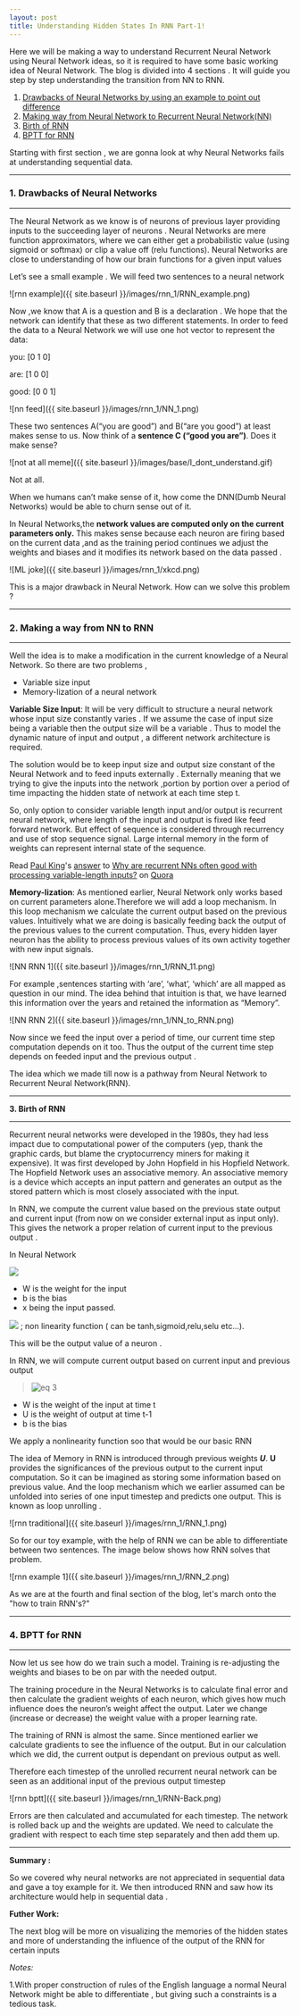 ```yaml
---
layout: post
title: Understanding Hidden States In RNN Part-1!
---
```



Here we will be making a way to understand Recurrent Neural Network using Neural Network ideas, so it is required to have some basic working idea of Neural Network. The blog is divided into 4 sections . It will guide you step by step understanding the transition from NN to RNN.


1. [Drawbacks of Neural Networks by using an example to point out difference](#point_1)
2. [Making way from Neural Network to Recurrent Neural Network(NN)](#point_2) 
3. [Birth of RNN](#point_3)
4. [BPTT for RNN](#point_4)


Starting with first section , we are gonna look at why Neural Networks fails at understanding sequential data.


<a name="point_1"></a>

___


### 1. Drawbacks of Neural Networks
___


The Neural Network as we know is of neurons of previous layer providing inputs to the succeeding layer of neurons . Neural Networks are mere function approximators, where we can either get a probabilistic value (using sigmoid or softmax) or clip a value off (relu functions).
Neural Networks are close to understanding of how our brain functions for a given input values

Let’s see a small example . We will feed two sentences to a neural network 

![rnn example]({{ site.baseurl }}/images/rnn_1/RNN_example.png)



Now ,we know that A is a question and B is a declaration . We hope that the network can identify that these as two different statements. In order to feed the data to a Neural Network we will use one hot vector to represent the data: 


you: [0 1 0] 

are: [1 0 0]

good: [0 0 1] 

![nn feed]({{ site.baseurl }}/images/rnn_1/NN_1.png)


These two sentences A(“you are good”) and B(“are you good”) at least makes sense to us. Now think of a **sentence C (“good you are”)**. Does it make sense?


![not at all meme]({{ site.baseurl }}/images/base/I_dont_understand.gif)


Not at all.

When we humans can’t make sense of it, how come the DNN(Dumb Neural Networks) would be able to churn sense out of it. 

In Neural Networks,the **network values are computed only on the current parameters only.** This makes sense because each neuron are firing based on the current data ,and as the training period continues we adjust the weights and biases and it modifies its network based on the data passed .

![ML joke]({{ site.baseurl }}/images/rnn_1/xkcd.png)

This is a major drawback in Neural Network. How can we solve this problem ?




<a name="point_2"></a>

___


### 2. Making a way from NN to RNN
___

Well the idea is to make a modification in the current knowledge of a Neural Network.
 So there are two problems ,

- Variable size input 
- Memory-lization of a neural network 

**Variable Size Input**: It will be very difficult to structure a neural network  whose input size constantly varies .  If we assume the case of input size being a variable then the output size will be a variable . Thus to model the dynamic nature of input and output , a different network architecture is required.

The solution would be to keep input size and output size constant of the Neural Network and to feed inputs externally . Externally meaning that we trying to give the inputs into the network ,portion by portion over a period of time impacting the hidden state of network at each time step t.


So, only option to consider variable length input and/or output is recurrent neural network, where length of the input and output is fixed like feed forward network. But effect of sequence is considered through recurrency and use of stop sequence signal. Large internal memory in the form of weights can represent internal state of the sequence.


<span class='quora-content-embed' data-name='Why-are-recurrent-NNs-often-good-with-processing-variable-length-inputs/answer/Paul-King-2'>Read <a class='quora-content-link' data-width='400' data-height='260' href='https://www.quora.com/Why-are-recurrent-NNs-often-good-with-processing-variable-length-inputs/answer/Paul-King-2' data-type='answer' data-id='23148543' data-key='052c14a85ab2363cee70d1b166ede857' load-full-answer='False' data-embed='ktbqvcy'><a href='https://www.quora.com/Paul-King-2'>Paul King</a>&#039;s <a href='/Why-are-recurrent-NNs-often-good-with-processing-variable-length-inputs#ans23148543'>answer</a> to <a href='/Why-are-recurrent-NNs-often-good-with-processing-variable-length-inputs' ref='canonical'><span class="rendered_qtext">Why are recurrent NNs often good with processing variable-length inputs?</span></a></a> on <a href='https://www.quora.com'>Quora</a><script type="text/javascript" src="https://www.quora.com/widgets/content"></script></span>

**Memory-lization**: As mentioned earlier, Neural Network only works based on current parameters alone.Therefore we will add a loop mechanism. In this loop mechanism we calculate the current output based on the previous values. Intuitively what we are doing is basically feeding back the output of the previous values to the current computation. Thus, every hidden layer neuron has the ability to process previous values of its own activity together with new input signals.

![NN RNN 1]({{ site.baseurl }}/images/rnn_1/RNN_11.png)


For example ,sentences starting with ‘are’, ‘what’, ‘which’ are all mapped as question in our mind. The idea behind that intuition is that, we have learned this information over the years and retained the information as “Memory”.

![NN RNN 2]({{ site.baseurl }}/images/rnn_1/NN_to_RNN.png)

Now since we feed the input over a period of time, our current time step computation depends on it too. Thus the output of the current time step depends on feeded input and the previous output .


The idea which we made till now is a pathway from Neural Network to Recurrent Neural Network(RNN).



<a name="point_3"></a>

___
**3. Birth of RNN**

___

Recurrent neural networks were developed in the 1980s, they had less impact due to computational power of the computers (yep, thank the graphic cards, but blame the cryptocurrency miners for making it expensive). It was first developed by John Hopfield in his Hopfield Network. The Hopfield Network uses an associative memory. An associative memory is a device which accepts an input pattern and generates an output as the stored pattern which is most closely associated with the input.

In RNN, we compute the current value based on the previous state output and current input (from now on we consider external input as input only). This gives the network a proper relation of current input to the previous output .


In Neural Network 

![](http://latex.codecogs.com/gif.latex?\mathbf{Z=Wx%20+%20b})
- W is the weight for the input
- b is the bias
- x being the input passed. 

![](http://latex.codecogs.com/gif.latex?\mathbf{P=\sigma(Z)})  ;  non linearity function ( can be tanh,sigmoid,relu,selu etc...).

This will be the output value of a neuron .

In RNN, we will compute current output based on current input and previous output 

> ![eq 3](http://latex.codecogs.com/gif.latex?\mathbf{h_{t}=(Wx_{t}%20+%20Uh_{t-1}%20+%20b)})
- W is the weight of the input at time t
- U is the weight of output at time t-1
- b is the bias

We apply a nonlinearity function soo that would be our basic RNN 

The idea of Memory in RNN is introduced through previous weights ***U***. **U** provides the significances of the previous output to the current input computation. So it can be imagined as storing some information based on previous value. And the loop mechanism which we earlier assumed can be unfolded into series of one input timestep and predicts one output. This is known as loop unrolling .

![rnn traditional]({{ site.baseurl }}/images/rnn_1/RNN_1.png)


So for our toy example, with the help of RNN we can be able to differentiate between two sentences. The image below shows how RNN solves that problem.

![rnn example 1]({{ site.baseurl }}/images/rnn_1/RNN_2.png) 


As we are at the fourth and final section of the blog, let's march onto the "how to train RNN's?"


<a name="point_4"></a>

___
### 4. BPTT for RNN
___

Now let us see how do we train such a model. Training is re-adjusting the weights and biases to be on par with the needed output. 

The training procedure in the Neural Networks is to calculate final error and then calculate the gradient weights of each neuron, which gives how much influence does the neuron’s weight affect the output. Later we change (increase or decrease) the weight value with a proper learning rate.

The training of RNN is almost the same. Since  mentioned earlier we calculate gradients to see the influence of the output. But in our calculation which we did, the current output is dependant on previous output as well.

Therefore each timestep of the unrolled recurrent neural network can be seen as an additional input of the previous output timestep 



![rnn bptt]({{ site.baseurl }}/images/rnn_1/RNN-Back.png)


Errors are then calculated and accumulated for each timestep. The network is rolled back up and the weights are updated. We need to calculate the gradient with respect to each time step separately and then add them up.





____

**Summary :**

So we covered why neural networks are not appreciated in sequential data and gave a toy example for it. We then introduced RNN and saw how its architecture would help in sequential data . 

**Futher Work:**

The next blog will be more on visualizing the memories of the hidden states and more of understanding the influence of the output of the RNN for certain inputs

*Notes:*

1.With proper construction of rules of the English language a normal Neural Network might be able to differentiate , but giving such a constraints is a tedious task. 

